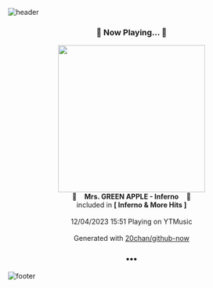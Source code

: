 ![header](https://capsule-render.vercel.app/api?type=wave&height=170&section=header&fontColor=090707&fontAlignX=45&fontAlignY=65&fontSize=100)

<h3 align="center">🎵 Now Playing... 🎵</h3>
<p align="center">
  <a href="https://music.youtube.com/watch?v=drYlfbHy30c">
    <img width="300" src="https://lh3.googleusercontent.com/XEQV_-Dg26iGqxnmhtNbB8kGmuAPVWXtMIoivtBVSv75CyW1JAVEQ2fftXL--Km7ZLXh8S1ncF3YfSrpWA">
  </a>
  <br>
  🎵&nbsp&nbsp&nbsp <b>Mrs. GREEN APPLE - Inferno</b> &nbsp&nbsp&nbsp🎵
  <br>
  included in <b>[ Inferno & More Hits ]</b>
  
  <br />
  <br />
  12/04/2023 15:51 Playing on YTMusic
  <br />
  <br />
  Generated with <a href="https://github.com/20chan/github-now">20chan/github-now</a>
</p>

<h3 align="center">•••</h3>

![footer](https://capsule-render.vercel.app/api?type=wave&height=150&section=footer)
